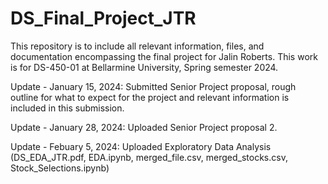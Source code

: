 # DS_Final_Project_JTR
This repository is to include all relevant information, files, and documentation encompassing the final project for Jalin Roberts. This work is for DS-450-01 at Bellarmine University, Spring semester 2024.

Update - January 15, 2024: Submitted Senior Project proposal, rough outline for what to expect for the project and relevant information is included in this submission.

Update - January 28, 2024: Uploaded Senior Project proposal 2.

Update - Febuary 5, 2024: Uploaded Exploratory Data Analysis (DS_EDA_JTR.pdf, EDA.ipynb, merged_file.csv, merged_stocks.csv, Stock_Selections.ipynb)
